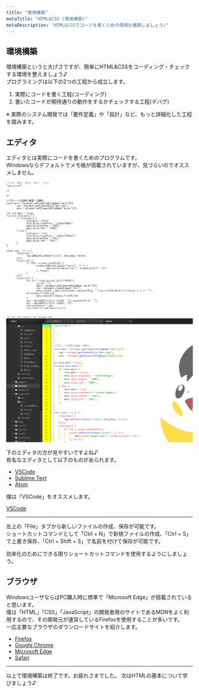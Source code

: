 ```yaml
---
title: "環境構築"
metaTitle: "HTML&CSS (環境構築)"
metaDescription: "HTML&CSSでコードを書くための環境を構築しましょう♪"
---
```


## 環境構築

環境構築というと大げさですが、簡単にHTML&CSSをコーディング・チェックする環境を整えましょう♪  
プログラミングは以下の2つの工程から成立します。  

1. 実際にコードを書く工程(コーディング)
2. 書いたコードが期待通りの動作をするかチェックする工程(デバグ)

※ 実際のシステム開発では「要件定義」や「設計」など、もっと詳細化した工程を踏みます。  

## エディタ

エディタとは実際にコードを書くためのプログラムです。  
Windowsならデフォルトでメモ帳が搭載されていますが、見づらいのでオススメしません。  

![メモ帳](./img/notepad.png)  

![エディタ](./img/atomEditer.png)  

下のエディタの方が見やすいですよね♪  
有名なエディタとして以下のものがあられます。  

- [VSCode](https://code.visualstudio.com/)
- [Sublime Text](https://www.sublimetext.com/)
- [Atom](https://atom.io/)

僕は「VSCode」をオススメします。  

[VSCode](https://code.visualstudio.com/)  

---

左上の「File」タブから新しいファイルの作成、保存が可能です。  
ショートカットコマンドとして「Ctrl + N」で新規ファイルの作成、「Ctrl + S」で上書き保存、「Ctrl + Shift + S」で名前を付けて保存が可能です。  

効率化のためにできる限りショートカットコマンドを使用するようにしましょう。  

## ブラウザ

WindowsユーザならばPC購入時に標準で「Microsoft Edge」が搭載されていると思います。  
僕は「HTML」「CSS」「JavaScript」の開発者用のサイトであるMDNをよく利用するので、その開発元が運営しているFirefoxを使用することが多いです。  
一応主要なブラウザのダウンロードサイトを紹介します。  

- [Firefox](https://www.mozilla.org/ja/firefox/new/)
- [Google Chrome](https://www.google.com/intl/ja/chrome/)
- [Microsoft Edge](https://www.microsoft.com/ja-jp/edge)
- [Safari](https://support.apple.com/ja_JP/downloads/safari)

---

以上で環境構築は終了です。お疲れさまでした。
次はHTMLの基本について学びましょう♪

